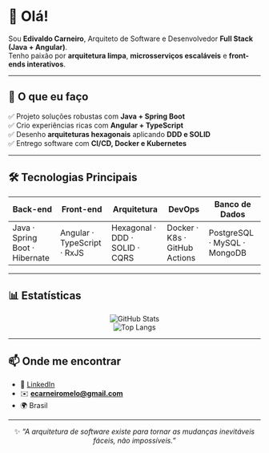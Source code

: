 <!-- Banner simples opcional 
<img src="https://capsule-render.vercel.app/api?type=waving&color=gradient&height=180&section=header&text=Edivaldo%20Carneiro&fontSize=32&fontAlignY=35&animation=twinkling" />
-->

# 👋 Olá!  
Sou **Edivaldo Carneiro**, Arquiteto de Software e Desenvolvedor **Full Stack (Java + Angular)**.  
Tenho paixão por **arquitetura limpa**, **microsserviços escaláveis** e **front-ends interativos**.  

---

## 🚀 O que eu faço
✅ Projeto soluções robustas com **Java + Spring Boot**  
✅ Crio experiências ricas com **Angular + TypeScript**  
✅ Desenho **arquiteturas hexagonais** aplicando **DDD e SOLID**  
✅ Entrego software com **CI/CD, Docker e Kubernetes**  

---

## 🛠️ Tecnologias Principais

<div align="center">

| Back-end | Front-end | Arquitetura | DevOps | Banco de Dados |
|----------|------------|-------------|--------|----------------|
| Java · Spring Boot · Hibernate | Angular · TypeScript · RxJS | Hexagonal · DDD · SOLID · CQRS | Docker · K8s · GitHub Actions | PostgreSQL · MySQL · MongoDB |

</div>

---
<!--
## 📂 Projetos em Destaque *(em breve)*

| Projeto | O que demonstra | Stack |
|---------|-----------------|-------|
| **OrderHub** | Sistema de pedidos com arquitetura hexagonal | Java · Spring Boot · Angular · Docker |
| **WalletFlow** | API financeira com CQRS e monitoramento | Java · Angular · PostgreSQL |
| **TaskBoard** | Gerenciador colaborativo estilo Kanban | Spring Boot · Angular · Kafka |

> Todos terão README detalhado, instruções e diagramas de arquitetura.  

--- 
-->

## 📊 Estatísticas

<div align="center">

![GitHub Stats](https://github-readme-stats.vercel.app/api?username=edicarneiro&show_icons=true&theme=tokyonight)  
![Top Langs](https://github-readme-stats.vercel.app/api/top-langs/?username=edicarneiro&layout=compact&theme=tokyonight)

</div>

---

## 📫 Onde me encontrar
- 💼 [LinkedIn](https://www.linkedin.com/in/edicarneiro)  
- ✉️ **ecarneiromelo@gmail.com**  
- 🌍 Brasil  

---

<div align="center">
  
✨ *“A arquitetura de software existe para tornar as mudanças inevitáveis fáceis, não impossíveis.”*  

</div>
